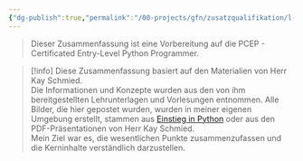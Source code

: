```yaml
---
{"dg-publish":true,"permalink":"/00-projects/gfn/zusatzqualifikation/l-fzq15a-python-entry-level-zertifizierung/","tags":["code/python"],"noteIcon":"","updated":"2025-07-12T13:31:41.000+02:00"}
---
```


>Dieser Zusammenfassung ist eine Vorbereitung auf die PCEP - Certificated Entry-Level Python Programmer.

>[!info] 
>Diese Zusammenfassung basiert auf den Materialien von Herr Kay Schmied.  
>Die Informationen und Konzepte wurden aus den von ihm bereitgestellten Lehrunterlagen und Vorlesungen entnommen. 
>Alle Bilder, die hier gepostet wurden, wurden in meiner eigenen Umgebung erstellt, stammen aus [Einstieg in Python](https://www.rheinwerk-verlag.de/einstieg-in-python-ideal-fuer-programmiereinsteiger/) oder aus den PDF-Präsentationen von Herr Kay Schmied.  
>Mein Ziel war es, die wesentlichen Punkte zusammenzufassen und die Kerninhalte verständlich darzustellen.
